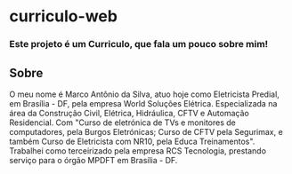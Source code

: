 # curriculo-web
### Este projeto é um Curriculo, que fala um pouco sobre mim!

## Sobre
 O meu nome é Marco Antônio da Silva, atuo hoje como Eletricista Predial, em Brasília - DF, pela empresa World Soluções Elétrica. Especializada na área da Construção Civil, Elétrica, Hidráulica, CFTV e Automação Residencial. Com "Curso de eletrónica de TVs e monitores de computadores, pela Burgos Eletrónicas; Curso de CFTV pela Segurimax, e também Curso de Eletricista com NR10, pela Educa Treinamentos". Trabalhei como terceirizado pela empresa RCS Tecnologia, prestando serviço para o órgão MPDFT em Brasília - DF.    
